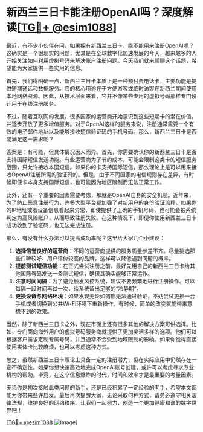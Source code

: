 # 新西兰三日卡能注册OpenAI吗？深度解读[[TG💪+ @esim1088](https://t.me/s/esim1088)]

最近，有不少小伙伴在问，如果拥有新西兰三日卡，能不能用来注册OpenAI呢？这确实是一个很现实的问题，尤其是在全球数字化加速发展的今天，越来越多的人开始关注如何利用虚拟号码来解决账户注册问题。今天我们就来聊聊这个话题，希望能为大家提供一些实用的信息。

首先，我们得明确一点，新西兰三日卡本质上是一种预付费电话卡，主要功能是提供短期通话和数据服务。它的核心用途在于方便游客或临时访客在新西兰期间使用本地网络资源。因此，从技术层面来看，它并不像某些专用的虚拟号码那样专门设计用于在线注册服务。

不过，随着互联网的发展，很多国家的运营商开始意识到这些短期卡的潜在价值，并逐步开放了更多增值服务。对于OpenAI这样的服务来说，注册通常需要一个有效的电子邮件地址以及能够接收短信验证码的手机号码。那么，新西兰三日卡是否能满足这一需求呢？

答案是：有可能，但具体情况因人而异。首先，你需要确认你的新西兰三日卡是否支持国际短信发送功能。有些运营商为了节约成本，可能会限制这类卡的短信服务范围，只允许接收本国短信。如果你的卡支持国际短信，那么理论上是可以用来接收OpenAI注册所需的验证码的。但是，由于不同国家的电信规则存在差异，有时候即便卡本身支持国际短信，也可能因为地区限制而无法正常工作。

此外，还有一个重要的因素需要考虑，那就是OpenAI自身的安全机制。近年来，为了防止恶意注册行为，许多大型平台都加强了对新用户的身份验证流程。如果你的IP地址或者设备信息看起来异常，即使提供了正确的手机号码，也可能会被系统判定为高风险账户，从而导致注册失败。在这种情况下，即便你使用新西兰三日卡成功收到了验证码，也无法完成注册。

那么，有没有什么办法可以提高成功率呢？这里给大家几个小建议：

1. **选择信誉良好的运营商**：不同的运营商提供的服务质量参差不齐。尽量挑选那些口碑较好、用户评价较高的品牌，这样可以降低遇到问题的概率。
2. **提前测试短信功能**：在正式尝试注册之前，最好先用自己的新西兰三日卡给其他国际号码发送一条测试短信，确保其确实能够正常运作。
3. **注意时间间隔**：为了避免触发风控系统，建议不要频繁地进行注册操作。可以每隔一段时间再试一次，给系统留出足够的“冷静期”。
4. **更换设备与网络环境**：如果发现无论如何都无法通过验证，不妨尝试更换一台手机或者切换到公共Wi-Fi环境下重新操作。有时候，简单的改变就能带来意想不到的效果。

当然，除了新西兰三日卡之外，现在市面上还有很多其他的解决方案可供选择。比如，专门面向海外用户的虚拟号码服务商就提供了更加灵活多样的选项。他们可以根据客户需求定制专属号码，并且通常不会受到地域限制的影响。如果你觉得直接使用实体卡比较麻烦，也可以考虑这种方式。

总之，虽然新西兰三日卡理论上具备一定的注册潜力，但在实际应用中仍然存在一定不确定性。如果你想快速高效地完成OpenAI账号创建，或许可以考虑寻求专业机构的帮助。毕竟，在这个信息爆炸的时代，时间和效率才是最重要的考量因素。

无论你是初次接触此类问题的新手，还是已经积累了一定经验的老手，希望本文都能为你带来些许启发。最后再次提醒大家，无论采取何种方式，请务必遵守相关法律法规，维护良好的网络秩序。让我们一起努力，创造一个更加健康和谐的数字世界吧！

[[TG💪+ @esim1088](https://t.me/s/esim1088) ![Image](https://i.postimg.cc/4NQfJmqS/Snipaste-2025-05-13-00-14-12.png)]